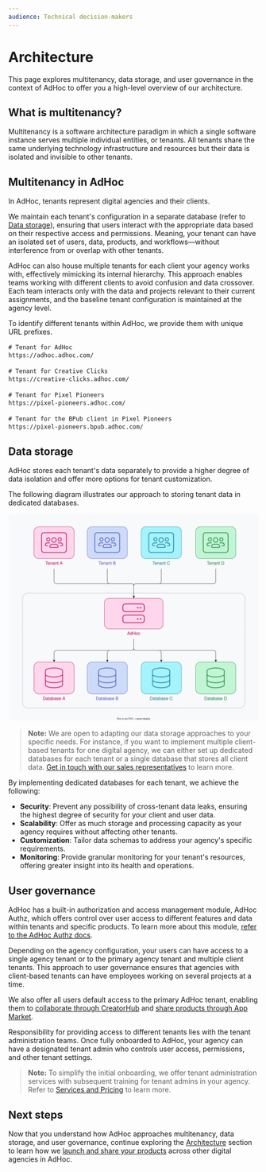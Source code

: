 ```yaml
---
audience: Technical decision-makers
---
```


# Architecture

This page explores multitenancy, data storage, and user governance in the context of AdHoc to offer you a high-level overview of our architecture.

## What is multitenancy?

Multitenancy is a software architecture paradigm in which a single software instance serves multiple individual entities, or tenants. All tenants share the same underlying technology infrastructure and resources but their data is isolated and invisible to other tenants.

## Multitenancy in AdHoc

In AdHoc, tenants represent digital agencies and their clients.

We maintain each tenant's configuration in a separate database (refer to [Data storage](#data-storage)), ensuring that users interact with the appropriate data based on their respective access and permissions. Meaning, your tenant can have an isolated set of users, data, products, and workflows—without interference from or overlap with other tenants.

AdHoc can also house multiple tenants for each client your agency works with, effectively mimicking its internal hierarchy. This approach enables teams working with different clients to avoid confusion and data crossover. Each team interacts only with the data and projects relevant to their current assignments, and the baseline tenant configuration is maintained at the agency level.

To identify different tenants within AdHoc, we provide them with unique URL prefixes.

```shell
# Tenant for AdHoc
https://adhoc.adhoc.com/

# Tenant for Creative Clicks
https://creative-clicks.adhoc.com/

# Tenant for Pixel Pioneers
https://pixel-pioneers.adhoc.com/

# Tenant for the BPub client in Pixel Pioneers
https://pixel-pioneers.bpub.adhoc.com/
```

## Data storage

AdHoc stores each tenant's data separately to provide a higher degree of data isolation and offer more options for tenant customization.

The following diagram illustrates our approach to storing tenant data in dedicated databases.

![A diagram that illustrates AdHoc's approach to storing tenant data in dedicated databases.](./images/architecture/adhoc-data-storage.svg)

> **Note:** We are open to adapting our data storage approaches to your specific needs. For instance, if you want to implement multiple client-based tenants for one digital agency, we can either set up dedicated databases for each tenant or a single database that stores all client data. [Get in touch with our sales representatives](https://dummy-link.com) to learn more.

By implementing dedicated databases for each tenant, we achieve the following:

- **Security**: Prevent any possibility of cross-tenant data leaks, ensuring the highest degree of security for your client and user data.
- **Scalability**: Offer as much storage and processing capacity as your agency requires without affecting other tenants.
- **Customization**: Tailor data schemas to address your agency's specific requirements.
- **Monitoring**: Provide granular monitoring for your tenant's resources, offering greater insight into its health and operations.

## User governance

AdHoc has a built-in authorization and access management module, AdHoc Authz, which offers control over user access to different features and data within tenants and specific products. To learn more about this module, [refer to the AdHoc Authz docs](https://dummy-link.com).

Depending on the agency configuration, your users can have access to a single agency tenant or to the primary agency tenant and multiple client tenants. This approach to user governance ensures that agencies with client-based tenants can have employees working on several projects at a time.

We also offer all users default access to the primary AdHoc tenant, enabling them to [collaborate through CreatorHub](https://dummy-link.com) and [share products through App Market](https://dummy-link.com).

Responsibility for providing access to different tenants lies with the tenant administration teams. Once fully onboarded to AdHoc, your agency can have a designated tenant admin who controls user access, permissions, and other tenant settings.

> **Note:** To simplify the initial onboarding, we offer tenant administration services with subsequent training for tenant admins in your agency. Refer to [Services and Pricing](https://dummy-link.com) to learn more.

## Next steps

Now that you understand how AdHoc approaches multitenancy, data storage, and user governance, continue exploring the [Architecture](https://dummy-link.com) section to learn how we [launch and share your products](https://dummy-link.com) across other digital agencies in AdHoc.
